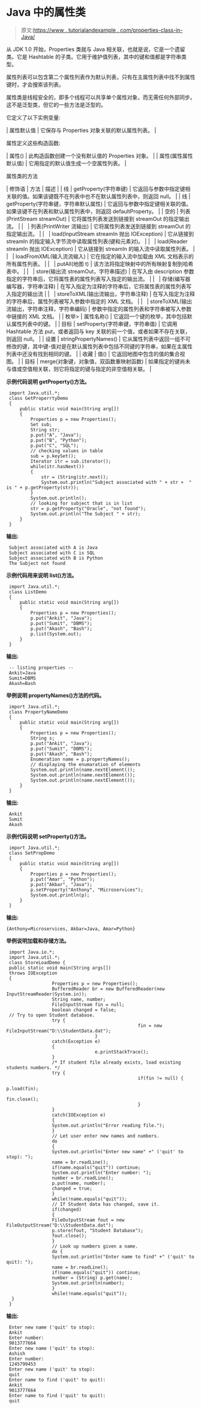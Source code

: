 # Java 中的属性类

> 原文:[https://www . tutorialandexample . com/properties-class-in-Java/](https://www.tutorialandexample.com/properties-class-in-java/)

从 JDK 1.0 开始，Properties 类就与 Java 相关联，也就是说，它是一个遗留类。它是 Hashtable 的子类。它用于维护值列表，其中的键和值都是字符串类型。

属性列表可以包含第二个属性列表作为默认列表，只有在主属性列表中找不到属性键时，才会搜索该列表。

属性类是线程安全的，即多个线程可以共享单个属性对象，而无需任何外部同步。这不是泛型类，但它的一些方法是泛型的。

它定义了以下实例变量:

| 属性默认值 | 它保存与 Properties 对象关联的默认属性列表。 |

属性定义这些构造函数:

| 属性() | 此构造函数创建一个没有默认值的 Properties 对象。 |
| 属性(属性属性默认值) | 它用指定的默认值生成一个空属性列表。 |

属性类的方法

| 修饰语 | 方法 | 描述 |
| 线 | getProperty(字符串键) | 它返回与参数中指定键相关联的值。如果该键既不在列表中也不在默认属性列表中，则返回 null。 |
| 线 | getProperty(字符串键，字符串默认属性) | 它返回与参数中指定键相关联的值。如果该键不在列表和默认属性列表中，则返回 defaultProperty。 |
| 空的 | 列表(PrintStream streamOut) | 它将属性列表发送到链接到 streamOut 的指定输出流。 |
|   | 列表(PrintWriter 流输出) | 它将属性列表发送到链接到 streamOut 的指定输出流。 |
|   | load(InputStream streamIn 抛出 IOException) | 它从链接到 streamIn 的指定输入字节流中读取属性列表(键和元素对)。 |
|   | load(Reader streamIn 抛出 IOException) | 它从链接到 streamIn 的输入流中读取属性列表。 |
|   | loadFromXML(输入流流输入) | 它在指定的输入流中加载由 XML 文档表示的所有属性列表。 |
|   | putAll(地图 t) | 该方法将指定映射中的所有映射复制到哈希表中。 |
|   | store(输出流 streamOut，字符串描述) | 在写入由 description 参数指定的字符串后，它将属性表的属性列表写入指定的输出流。 |
|   | 存储(编写器编写器，字符串注释) | 在写入指定为注释的字符串后，它将属性表的属性列表写入指定的输出流 |
|   | storeToXML(输出流输出，字符串注释) | 在写入指定为注释的字符串后，属性列表被写入参数中指定的 XML 文档。 |
|   | storeToXML(输出流输出，字符串注释，字符串编码) | 参数中指定的属性列表和字符串被写入参数中链接的 XML 文档。 |
| 枚举> | 属性名称() | 它返回一个键的枚举，其中包括默认属性列表中的键。 |
| 目标 | setProperty(字符串键，字符串值) | 它调用 Hashtable 方法 put，或者返回与 key 关联的前一个值，或者如果不存在关联，则返回 null。 |
| 设置 | stringPropertyNames() | 它从属性列表中返回一组不可修改的键，其中键-值对是在默认属性列表中包括不同键的字符串，如果在主属性列表中还没有找到相同的键。 |
| 收藏 | 值() | 它返回地图中包含的值的集合视图。 |
| 目标 | merge(对象键，对象值，双函数重映射函数) | 如果指定的键尚未与值或空值相关联，则它将指定的键与指定的非空值相关联。 |

**示例代码说明 getProperty()方法。**

```
 import Java.util.*; 
 class GetProperrtyDemo 
 { 
     public static void main(String arg[]) 
     { 
         Properties p = new Properties(); 
         Set sub; 
         String str; 
         p.put("A", "Java"); 
         p.put("B", "Python"); 
         p.put("C", "SQL"); 
         // checking values in table 
         sub = p.keySet(); 
         Iterator itr = sub.iterator(); 
         while(itr.hasNext()) 
         { 
             str = (String)itr.next(); 
             System.out.println("Subject associated with " + str +  " is " + p.getProperty(str)); 
         } 
         System.out.println(); 
         // looking for subject that is in list 
         str = p.getProperty("Oracle", "not found"); 
         System.out.println("The Subject " + str); 
     } 
 } 
```

**输出:**

```
 Subject associated with A is Java
 Subject associated with C is SQL
 Subject associated with B is Python
 The Subject not found 
```

**示例代码用来说明 list()方法。**

```
 import Java.util.*; 
 class ListDemo 
 { 
     public static void main(String arg[]) 
     { 
         Properties p = new Properties(); 
         p.put("Ankit", "Java"); 
         p.put("Sumit", "DBMS"); 
         p.put("Akash", "Bash"); 
         p.list(System.out); 
     } 
 } 
```

**输出:**

```
 -- listing properties --
 Ankit=Java
 Sumit=DBMS
 Akash=Bash 
```

**举例说明 propertyNames()方法的代码。**

```
 import Java.util.*; 
 class PropertyNameDemo 
 { 
     public static void main(String arg[]) 
     { 
         Properties p = new Properties(); 
         String s; 
         p.put("Ankit", "Java"); 
         p.put("Sumit", "DBMS"); 
         p.put("Akash", "Bash"); 
         Enumeration name = p.propertyNames(); 
         // displaying the enumaration of elements 
         System.out.println(name.nextElement()); 
         System.out.println(name.nextElement()); 
         System.out.println(name.nextElement()); 
     } 
 }  
```

**输出:**

```
 Ankit
 Sumit
 Akash 
```

**示例代码说明 setProperty()方法。**

```
 import Java.util.*; 
 class SetPropDemo 
 { 
     public static void main(String arg[]) 
     { 
         Properties p = new Properties(); 
         p.put("Amar", "Python"); 
         p.put("Akbar", "Java"); 
         p.setProperty("Anthony", "Microservices"); 
         System.out.println(p); 
     } 
 } 
```

**输出:**

```
{Anthony=Microservices, Akbar=Java, Amar=Python}
```

**举例说明加载和存储方法。**

```
 import Java.io.*;
 import Java.util.*;
 class StoreLoadDemo {
 public static void main(String args[])
 throws IOException
 {
                 Properties p = new Properties();
                 BufferedReader br = new BufferedReader(new InputStreamReader(System.in));
                 String name, number;
                 FileInputStream fin = null;
                 boolean changed = false;
 // Try to open Student database.
                 try {
                                                 fin = new FileInputStream("D:\\StudentData.dat");
                                 } 
                 catch(Exception e) 
                 {
                                 e.printStackTrace();
                 }
                 /* If student file already exists, load existing students numbers. */
                 try {
                                                 if(fin != null) {
                                                                 p.load(fin);
                                                                 fin.close();
                                                 }
                 } 
                 catch(IOException e) 
                 {
                 System.out.println("Error reading file.");
                 }
                 // Let user enter new names and numbers.
                 do 
                 {
                 System.out.println("Enter new name" +" ('quit' to stop): ");
                 name = br.readLine();
                 if(name.equals("quit")) continue;
                 System.out.println("Enter number: ");
                 number = br.readLine();
                 p.put(name, number);
                 changed = true;
                 } 
                 while(!name.equals("quit"));
                 // If Student data has changed, save it.
                 if(changed) 
                 {
                 FileOutputStream fout = new FileOutputStream("D:\\StudentData.dat");
                 p.store(fout, "Student Database");
                 fout.close();
                 }
                 // Look up numbers given a name.
                 do {
                 System.out.println("Enter name to find" +" ('quit' to quit): ");
                 name = br.readLine();
                 if(name.equals("quit")) continue;
                 number = (String) p.get(name);
                 System.out.println(number);
                 } 
                 while(!name.equals("quit"));
  }
 } 
```

**输出:**

```
 Enter new name ('quit' to stop): 
 Ankit
 Enter number: 
 9013777664
 Enter new name ('quit' to stop): 
 Ashish
 Enter number: 
 1245799453
 Enter new name ('quit' to stop): 
 quit
 Enter name to find ('quit' to quit): 
 Ankit
 9013777664
 Enter name to find ('quit' to quit): 
 quit 
```